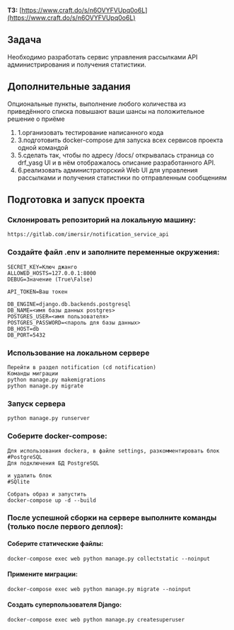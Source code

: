 **ТЗ:** 
[https://www.craft.do/s/n6OVYFVUpq0o6L](https://www.craft.do/s/n6OVYFVUpq0o6L)

## Задача

<p>Необходимо разработать сервис управления рассылками API администрирования и получения статистики.</p>

## Дополнительные задания

<p>Опциональные пункты, выполнение любого количества из приведённого списка повышают ваши шансы на положительное решение о приёме</p>
<ol>
<li>1.организовать тестирование написанного кода</li>
<li>3.подготовить docker-compose для запуска всех сервисов проекта одной командой</li>
<li>5.сделать так, чтобы по адресу /docs/ открывалась страница со drf_yasg UI и в нём отображалось описание разработанного API.</li>
<li>6.реализовать администраторский Web UI для управления рассылками и получения статистики по отправленным сообщениям</li>
</ol>

## Подготовка и запуск проекта
### Склонировать репозиторий на локальную машину:
```
https://gitlab.com/imersir/notification_service_api
```

### Cоздайте файл .env и заполните переменные окружения:
```
SECRET_KEY=Ключ джанго
ALLOWED_HOSTS=127.0.0.1:8000
DEBUG=Значение (True\False)

API_TOKEN=Ваш токен

DB_ENGINE=django.db.backends.postgresql
DB_NAME=<имя базы данных postgres>
POSTGRES_USER=<имя пользователя>
POSTGRES_PASSWORD=<пароль для базы данных>
DB_HOST=db
DB_PORT=5432
```
### Использование на локальном сервере
```
Перейти в раздел notification (cd notification)
Команды миграции
python manage.py makemigrations
python manage.py migrate
```
### Запуск сервера
```
python manage.py runserver
```
### Cоберите docker-compose:
```
Для использования dockera, в файле settings, разкомментировать блок
#PostgreSQL
Для подключения БД PostgreSQL

и удалить блок
#SQlite

Собрать образ и запустить
docker-compose up -d --build
```
### После успешной сборки на сервере выполните команды (только после первого деплоя):
#### Соберите статические файлы:
```
docker-compose exec web python manage.py collectstatic --noinput
```
#### Применитe миграции:
```
docker-compose exec web python manage.py migrate --noinput
```
#### Создать суперпользователя Django:
```
docker-compose exec web python manage.py createsuperuser
```
